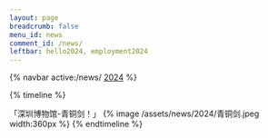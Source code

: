 ```yaml
---
layout: page
breadcrumb: false
menu_id: news
comment_id: /news/
leftbar: hello2024, employment2024
---
```


{% navbar active:/news/ [2024](/news/2024/) %}

{% timeline %}
<!-- node 2024-08-18 -->
「深圳博物馆-青铜剑！」
{% image /assets/news/2024/青铜剑.jpeg width:360px %}
{% endtimeline %}

